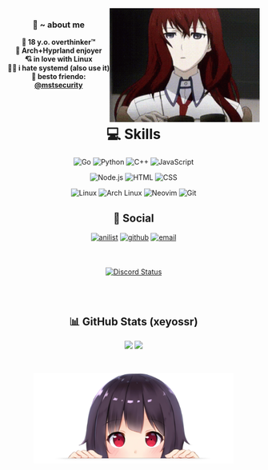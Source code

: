 <!--

<h2 align="center">🦊 ~ about me</h2>

<table align="center" style="width: 100%; max-width: 800px;">
  <tr>
    <td style="vertical-align: center; font-size: 1.2rem; line-height: 1.6; padding-right: 20px; padding-left: 20px; width: 50%;">
      <div style="margin-bottom: 12px;">🧠 <strong>18 y.o. overthinker™</strong></div>
      <div style="margin-bottom: 12px;">🌿 <strong>Arch+Hyprland enjoyer</strong></div>
      <div style="margin-bottom: 12px;">💘 <strong>in love with Linux</strong></div>
      <div style="margin-bottom: 12px;">😵‍💫 <strong>i hate systemd (also use it)</strong></div>
      <div style="margin-bottom: 12px;">🤝 <strong>best friend: <a href="https://github.com/mstsecurity">@mstsecurity</a></strong></div>
    </td>
    <td style="width: 50%;">
      <img src="https://media1.tenor.com/m/XvnHS-J2EasAAAAC/makise-kirusu.gif" alt="makise gif" width="250" height="250">
    </td>
  </tr>

  <tr>
    <td colspan="2" align="center" style="padding-top: 20px;">
      <a href="https://discord.com/users/1379125777710190637"><img src="https://dsc-readme.tsuni.dev/api/user/1379125777710190637" alt="Discord Presence"></a>
    </td>
  </tr>
</table>


-->

<img src=".github/makima.gif" alt="makise gif" width="300" align="right">

### <div align="center">🦊 ~ about me</div>

<div align="center">
  
**🧠 18 y.o. overthinker™**   
**🌿 Arch+Hyprland enjoyer**   
**💘 in love with Linux**   
**😵‍💫 i hate systemd (also use it)**   
**🤝 besto friendo: <a href="https://github.com/mstsecurity">@mstsecurity</a>**

</div>
<br/>

# <div align="center">💻 Skills</div>

<div align="center">

![Go](https://img.shields.io/badge/Go-00ADD8?style=for-the-badge&logo=go&logoColor=white)
![Python](https://img.shields.io/badge/Python-3670A0?style=for-the-badge&logo=python&logoColor=ffdd54)
![C++](https://img.shields.io/badge/C++-00599C?style=for-the-badge&logo=cplusplus&logoColor=white)
![JavaScript](https://img.shields.io/badge/JavaScript-F7DF1E?style=for-the-badge&logo=javascript&logoColor=black)

![Node.js](https://img.shields.io/badge/Node.js-339933?style=for-the-badge&logo=nodedotjs&logoColor=white)
![HTML](https://img.shields.io/badge/HTML-E34F26?style=for-the-badge&logo=html5&logoColor=white)
![CSS](https://img.shields.io/badge/CSS-1572B6?style=for-the-badge&logo=css3&logoColor=white)

![Linux](https://img.shields.io/badge/Linux-FCC624?style=for-the-badge&logo=linux&logoColor=black)
![Arch Linux](https://img.shields.io/badge/Arch_Linux-1793D1?style=for-the-badge&logo=archlinux&logoColor=white)
![Neovim](https://img.shields.io/badge/Neovim-57A143?style=for-the-badge&logo=neovim&logoColor=white)
![Git](https://img.shields.io/badge/Git-F05032?style=for-the-badge&logo=git&logoColor=white)

</div>

## <div align="center">🔗 Social</div>

<div align="center">

[<img src="https://img.shields.io/badge/AniList-blue?style=for-the-badge&logo=anilist&logoColor=white" alt=anilist style="margin-bottom: 7px;" />](https://anilist.co/user/yeaweeb/)
[<img src="https://img.shields.io/badge/github-%2324292e.svg?&style=for-the-badge&logo=github&logoColor=white" alt=github style="margin-bottom: 7px;" />](https://github.com/xeyossr)
[<img src="https://img.shields.io/badge/E--Mail-gray.svg?&style=for-the-badge&logo=maildotru&logoColor=white" alt="email" style="margin-bottom: 7px;" />](mailto:yeaweeb@duck.com)

<!--
[<img src="https://custom-icon-badges.demolab.com/badge/WebSite-black.svg?&style=for-the-badge&logo=globe&logoColor=darkgreen" alt="Website" />](https://xeyossr.github.io)
-->

<br/>

[<img src="https://dsc-readme.tsuni.dev/api/user/1379125777710190637" alt="Discord Status" />](https://discord.com/users/1379125777710190637)

</div>

<br/>

<br/>

## <div align="center">📊 GitHub Stats (xeyossr)</div>

<p align="center">
  <img src="https://github-readme-stats.vercel.app/api?username=xeyossr&show_icons=true&hide_border=true&bg_color=1e1e2e&text_color=cdd6f4&icon_color=cba6f7&title_color=94e2d5&rank_icon=github" height="200"/>
  <img src="https://github-readme-stats.vercel.app/api/top-langs/?username=xeyossr&hide_border=true&bg_color=1e1e2e&text_color=cdd6f4&icon_color=cba6f7&title_color=94e2d5&layout=compact" height="200"/>
</p>

<br/>
<p align="center">
<img width="400px" src=".github/megumin.png" />
</p>
